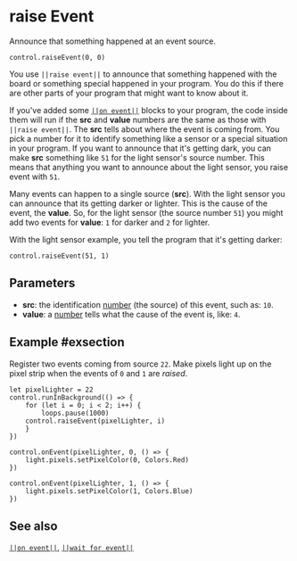# raise Event

Announce that something happened at an event source.

```sig
control.raiseEvent(0, 0)
```
You use ``||raise event||`` to announce that something happened with the board or something special
happened in your program. You do this if there are other parts of your program that might want
to know about it.

If you've added some [``||on event||``](/reference/control/on-event) blocks to your program,
the code inside them will run if the **src** and **value** numbers are the same as those with
``||raise event||``. The **src** tells about where the event is coming from. You pick a number
for it to identify something like a sensor or a special situation in your program. If you want
to announce that it's getting dark, you can make **src** something like `51` for the light sensor's
source number. This means that anything you want to announce about the light sensor, you raise
event with `51`.

Many events can happen to a single source (**src**). With the light sensor you can announce that
its getting darker or lighter. This is the cause of the event, the **value**. So, for the light
sensor (the source number `51`) you might add two events for **value**: `1` for darker and `2` for lighter.

With the light sensor example, you tell the program that it's getting darker:

```block
control.raiseEvent(51, 1)
```

## Parameters

* **src**: the identification [number](/types/number) (the source) of this event, such as: `10`.
* **value**: a [number](/types/number) tells what the cause of the event is, like: `4`.

## Example #exsection

Register two events coming from source `22`. Make pixels light up on the pixel strip when
the events of `0` and `1` are _raised_.

```blocks
let pixelLighter = 22
control.runInBackground(() => {
    for (let i = 0; i < 2; i++) {
        loops.pause(1000)
    control.raiseEvent(pixelLighter, i)
    }
})

control.onEvent(pixelLighter, 0, () => {
    light.pixels.setPixelColor(0, Colors.Red)
})

control.onEvent(pixelLighter, 1, () => {
    light.pixels.setPixelColor(1, Colors.Blue)
})
```

## See also

[``||on event||``](/reference/control/on-event), [``||wait for event||``](/reference/control/wait-for-event)